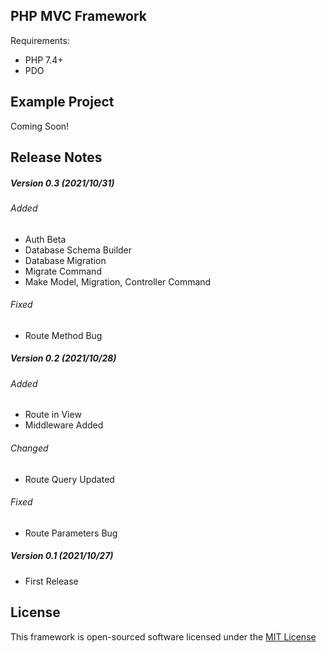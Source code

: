 ## PHP MVC Framework
Requirements:
- PHP 7.4+
- PDO

## Example Project
Coming Soon!

## Release Notes
##### Version 0.3 (2021/10/31)
###### Added
- Auth Beta
- Database Schema Builder
- Database Migration
- Migrate Command
- Make Model, Migration, Controller Command

###### Fixed
- Route Method Bug

##### Version 0.2 (2021/10/28)
###### Added
- Route in View
- Middleware Added

###### Changed
- Route Query Updated

###### Fixed
- Route Parameters Bug

##### Version 0.1 (2021/10/27)
- First Release

## License
This framework  is open-sourced software licensed under the [MIT License](https://opensource.org/licenses/MIT "MIT License")
